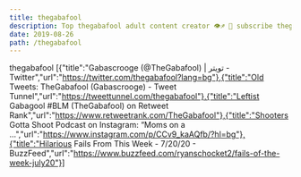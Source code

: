 ```yaml
---
title: thegabafool
description: Top thegabafool adult content creator 👁♐️ 👑 subscribe thegabafool to my porn site below IG thegabafool
date: 2019-08-26
path: /thegabafool
---
```


thegabafool
[{"title":"Gabascrooge (@TheGabafool) | تويتر - Twitter","url":"https://twitter.com/thegabafool?lang=bg"},{"title":"Old Tweets: TheGabafool (Gabascrooge) - Tweet Tunnel","url":"https://tweettunnel.com/thegabafool"},{"title":"Leftist Gabagool #BLM (TheGabafool) on Retweet Rank","url":"https://www.retweetrank.com/TheGabafool"},{"title":"Shooters Gotta Shoot Podcast on Instagram: “Moms on a ...","url":"https://www.instagram.com/p/CCv9_kaAQfb/?hl=bg"},{"title":"Hilarious Fails From This Week - 7/20/20 - BuzzFeed","url":"https://www.buzzfeed.com/ryanschocket2/fails-of-the-week-july20"}]

